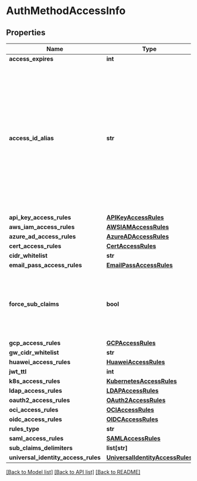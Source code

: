 # AuthMethodAccessInfo

## Properties
Name | Type | Description | Notes
------------ | ------------- | ------------- | -------------
**access_expires** | **int** |  | [optional] 
**access_id_alias** | **str** | for accounts where AccessId holds encrypted email this field will hold generated AccessId, for accounts based on regular AccessId it will be equal to accessId itself | [optional] 
**api_key_access_rules** | [**APIKeyAccessRules**](APIKeyAccessRules.md) |  | [optional] 
**aws_iam_access_rules** | [**AWSIAMAccessRules**](AWSIAMAccessRules.md) |  | [optional] 
**azure_ad_access_rules** | [**AzureADAccessRules**](AzureADAccessRules.md) |  | [optional] 
**cert_access_rules** | [**CertAccessRules**](CertAccessRules.md) |  | [optional] 
**cidr_whitelist** | **str** |  | [optional] 
**email_pass_access_rules** | [**EmailPassAccessRules**](EmailPassAccessRules.md) |  | [optional] 
**force_sub_claims** | **bool** | if true the role associated with this auth method must include sub claims | [optional] 
**gcp_access_rules** | [**GCPAccessRules**](GCPAccessRules.md) |  | [optional] 
**gw_cidr_whitelist** | **str** |  | [optional] 
**huawei_access_rules** | [**HuaweiAccessRules**](HuaweiAccessRules.md) |  | [optional] 
**jwt_ttl** | **int** |  | [optional] 
**k8s_access_rules** | [**KubernetesAccessRules**](KubernetesAccessRules.md) |  | [optional] 
**ldap_access_rules** | [**LDAPAccessRules**](LDAPAccessRules.md) |  | [optional] 
**oauth2_access_rules** | [**OAuth2AccessRules**](OAuth2AccessRules.md) |  | [optional] 
**oci_access_rules** | [**OCIAccessRules**](OCIAccessRules.md) |  | [optional] 
**oidc_access_rules** | [**OIDCAccessRules**](OIDCAccessRules.md) |  | [optional] 
**rules_type** | **str** |  | [optional] 
**saml_access_rules** | [**SAMLAccessRules**](SAMLAccessRules.md) |  | [optional] 
**sub_claims_delimiters** | **list[str]** |  | [optional] 
**universal_identity_access_rules** | [**UniversalIdentityAccessRules**](UniversalIdentityAccessRules.md) |  | [optional] 

[[Back to Model list]](../README.md#documentation-for-models) [[Back to API list]](../README.md#documentation-for-api-endpoints) [[Back to README]](../README.md)


